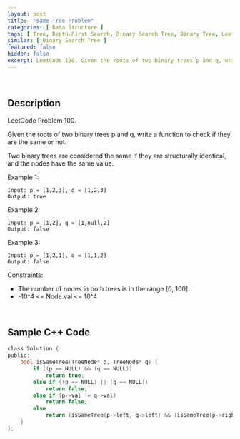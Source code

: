 ```yaml
---
layout: post
title:  "Same Tree Problem"
categories: [ Data Structure ]
tags: [ Tree, Depth-First Search, Binary Search Tree, Binary Tree, Leetcode ]
similar: [ Binary Search Tree ]
featured: false
hidden: false
excerpt: LeetCode 100. Given the roots of two binary trees p and q, write a function to check if they are the same or not.
---
```


<br />

## Description

LeetCode Problem 100. 

Given the roots of two binary trees p and q, write a function to check if they are the same or not.

Two binary trees are considered the same if they are structurally identical, and the nodes have the same value.

 

Example 1:
```
Input: p = [1,2,3], q = [1,2,3]
Output: true
```

Example 2:
```
Input: p = [1,2], q = [1,null,2]
Output: false
```

Example 3:
```
Input: p = [1,2,1], q = [1,1,2]
Output: false
```

Constraints:

* The number of nodes in both trees is in the range [0, 100].
* -10^4 <= Node.val <= 10^4

<br />

## Sample C++ Code


```c
class Solution {
public:
    bool isSameTree(TreeNode* p, TreeNode* q) {
        if ((p == NULL) && (q == NULL))
            return true;
        else if ((p == NULL) || (q == NULL))
            return false;
        else if (p->val != q->val)
            return false;
        else 
            return (isSameTree(p->left, q->left) && (isSameTree(p->right, q->right)));
    }
};
```
